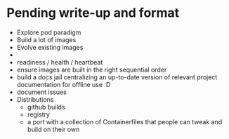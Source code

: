 # Pending write-up and format

* Explore pod paradigm
* Build a lot of images
* Evolve existing images
* 
* readiness / health / heartbeat
* ensure images are built in the right sequential order
* build a docs jail centralizing an up-to-date version of relevant project documentation for offline use :D
* document issues
* Distributions
    * github builds
    * registry
    * a port with a collection of Containerfiles that people can tweak and build on their own
